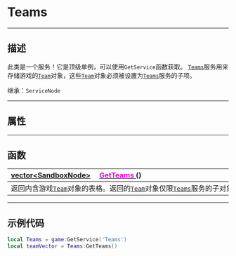 # Teams
------------------------------------------------------------------------------------------
## 描述

此类是一个服务！它是顶级单例，可以使用`GetService`函数获取。
[`Teams`](/Api/Class/GamePlay/SandboxTeams.md)服务用来存储游戏的[`Team`](/Api/Class/GamePlay/SandboxTeam.md)对象，这些[`Team`](/Api/Class/GamePlay/SandboxTeam.md)对象必须被设置为[`Teams`](/Api/Class/GamePlay/SandboxTeams.md)服务的子项。

继承：`ServiceNode` 

------------------------------------------------------------------------------------------
## 属性

------------------------------------------------------------------------------------------
## 函数

|<div style="width:1000px">[vector\<SandboxNode\>]() &emsp;[<font color="dd00dd">GetTeams</font> ](/Api/Class/GamePlay/SandboxTeams_F/GetTeams.md) ()</div>|
|:---|
|返回内含游戏[`Team`](/Api/Class/GamePlay/SandboxTeam.md)对象的表格。返回的[`Team`](/Api/Class/GamePlay/SandboxTeam.md)对象仅限[`Teams`](/Api/Class/GamePlay/SandboxTeams.md)服务的子对象。|


------------------------------------------------------------------------------------------
## 示例代码

```lua
local Teams = game:GetService('Teams')
local teamVector = Teams:GetTeams()
```